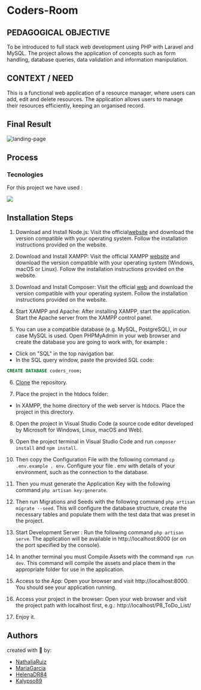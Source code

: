 # Coders-Room

## PEDAGOGICAL OBJECTIVE  
To be introduced to full stack web development using PHP with Laravel and MySQL. The project allows the application of concepts such as form handling, database queries, data validation and information manipulation.

## CONTEXT / NEED
This is a functional web application of a resource manager, where users can add, edit and delete resources. The application allows users to manage their resources efficiently, keeping an organised record.

## Final Result
  <img src="./public/images/resources_page.png" alt="landing-page">

## Process 
### Tecnologies
For this project we have used :

 <img src="https://skillicons.dev/icons?i=html,php,js,tailwind,nodejs,laravel,)](https://skillicons.dev"/>

## Installation Steps
1.  Download and Install Node.js: Visit the official[website](https://nodejs.org/en) and download the version compatible with your operating system. Follow the installation instructions provided on the website.

2. Download and Install XAMPP: Visit the official XAMPP [website](https://www.apachefriends.org/index.html) and download the version compatible with your operating system (Windows, macOS or Linux). Follow the installation instructions provided on the website.

3. Download and Install Composer: Visit the official [web](https://getcomposer.org/) and download the version compatible with your operating system. Follow the installation instructions provided on the website.

4. Start XAMPP and Apache: After installing XAMPP, start the application. Start the Apache server from the XAMPP control panel.

5. You can use a compatible database (e.g. MySQL, PostgreSQL), in our case MySQL is used. Open PHPMyAdmin in your web browser and create the database you are going to work with, for example : 
- Click on "SQL" in the top navigation bar.
- In the SQL query window, paste the provided SQL code:

```sql
CREATE DATABASE coders_room; 
```

6. [Clone](https://docs.github.com/es/repositories/creating-and-managing-repositories/cloning-a-repository) the repository.

7. Place the project in the htdocs folder: 
- In XAMPP, the home directory of the web server is htdocs. Place the project in this directory. 

8. Open the project in Visual Studio Code (a source code editor developed by Microsoft for Windows, Linux, macOS and Web).

9. Open the project terminal in Visual Studio Code and run `composer install` and `npm install`.

10. Then copy the Configuration File with the following command `cp .env.example . env`. Configure your file . env with details of your environment, such as the connection to the database. 

11. Then you must generate the Application Key with the following command `php artisan key:generate`.

12. Then run Migrations and Seeds with the following command `php artisan migrate --seed`. This will configure the database structure, create the necessary tables and populate them with the test data that was preset in the project.

13. Start Development Server : Run the following command `php artisan serve`. The application will be available in http://localhost:8000 (or on the port specified by the console).

14. In another terminal you must Compile Assets with the command `npm run dev`. This command will compile the assets and place them in the appropriate folder for use in the application. 

15. Access to the App: Open your browser and visit http://localhost:8000. You should see your application running.

16. Access your project in the browser: Open your web browser and visit the project path with localhost first, e.g.: http://localhost/P8_ToDo_List/

17. Enjoy it.


## Authors
created with 💜 by:
- [NathaliaRuiz](https://github.com/NathaRuiz)
- [MariaGarcia](https://github.com/MariaGarciaJordan)
- [HelenaDR84](https://github.com/HelenaDR84)
- [Kalypso89](https://github.com/Kalypso89)
